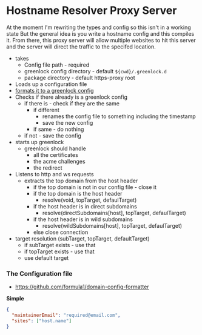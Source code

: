 # Hostname Resolver Proxy Server

At the moment I'm rewriting the types and config so this isn't in a working state
But the general idea is you write a hostname config and this compiles it.
From there, this proxy server will allow multiple websites to hit this server and
the server will direct the traffic to the specifed location.


- takes
  - Config file path - required
  - greenlock config directory - default `${cwd}/.greenlock.d`
  - package directory - default https-proxy root
- Loads up a configuration file
- [formats it to a greenlock config](https://git.rootprojects.org/root/greenlock.js/src/branch/master/MIGRATION_GUIDE.md#_manager_-replaces-approvedomains)
- Checks if there already is a greenlock config
  - if there is - check if they are the same
    - if different
      - renames the config file to something including the timestamp
      - save the new config
    - if same - do nothing
  - if not - save the config
- starts up greenlock
  - greenlock should handle
    - all the certificates
    - the acme challenges
    - the redirect
- Listens to http and ws requests
  - extracts the top domain from the host header
    - if the top domain is not in our config file - close it
    - if the top domain is the host header
      - resolve(void, topTarget, defaulTarget)
    - if the host header is in direct subdomains
      - resolve(directSubdomains[host], topTarget, defaulTarget)
    - if the host header is in wild subdomains
      - resolve(wildSubdomains[host], topTarget, defaulTarget)
    - else close connection
- target resolution (subTarget, topTarget, defaultTarget)
  - if subTarget exists - use that
  - if topTarget exists - use that
  - use default target

### The Configuration file
- https://github.com/formula1/domain-config-formatter

**Simple**

```json
{
  "maintainerEmail": "required@email.com",
  "sites": ["host.name"]
}
```
